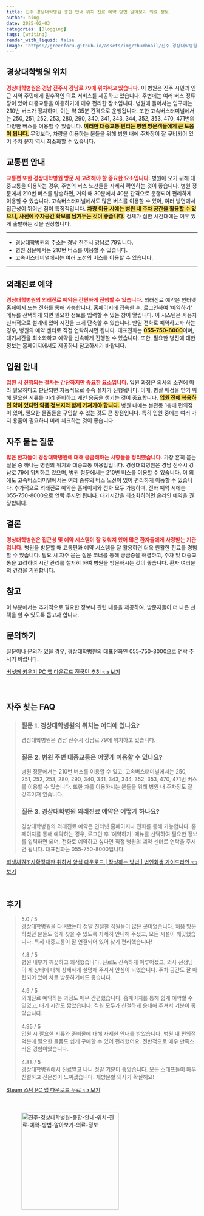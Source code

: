 ```yaml
---
title: 진주 경상대학병원 종합 안내 위치 진료 예약 방법 알아보기 의료 정보
author: bing
date: 2025-02-03
categories: [Blogging]
tags: [writing]
render_with_liquid: false
image: 'https://greenforu.github.io/assets/img/thumbnail/진주-경상대학병원-종합-안내-위치-진료-예약-방법-알아보기-의료-정보.webp'
---
```



<h2 id='경상대학병원_위치'>경상대학병원 위치</h2>

<p><b><span style="color: #ee2323;">경상대학병원은 경남 진주시 강남로 79에 위치하고 있습니다.</span></b> 이 병원은 진주 시민과 인근 지역 주민에게 필수적인 의료 서비스를 제공하고 있습니다. 주변에는 여러 버스 정류장이 있어 대중교통을 이용하기에 매우 편리한 장소입니다. 병원에 들어서는 입구에는 210번 버스가 정차하며, 이는 약 35분 간격으로 운행됩니다. 또한 고속버스터미널에서는 250, 251, 252, 253, 280, 290, 340, 341, 343, 344, 352, 353, 470, 471번의 다양한 버스를 이용할 수 있습니다. <b><span style="background-color: #ffe066;">이러한 대중교통 편리는 병원 방문객들에게 큰 도움이 됩니다.</span></b> 무엇보다, 차량을 이용하는 분들을 위해 병원 내에 주차장이 잘 구비되어 있어 주차 문제 역시 최소화할 수 있습니다.</p>

<h2 id='교통편_안내'>교통편 안내</h2>

<p><b><span style="color: #ee2323;">교통편 또한 경상대학병원 방문 시 고려해야 할 중요한 요소입니다.</span></b> 병원에 오기 위해 대중교통을 이용하는 경우, 주변의 버스 노선들을 자세히 확인하는 것이 좋습니다. 병원 정문에서 210번 버스를 탑승하면, 거의 매 30분에서 40분 간격으로 운행되어 편리하게 이용할 수 있습니다. 고속버스터미널에서도 많은 버스를 이용할 수 있어, 여러 방면에서 접근성이 뛰어난 점이 특징적입니다. <b><span style="background-color: #ffe066;">차량 이용 시에는 병원 내 주차 공간을 활용할 수 있으니, 사전에 주차공간 확보를 남겨두는 것이 좋습니다.</span></b> 정체가 심한 시간대에는 여유 있게 출발하는 것을 권장합니다.</p>

<hr />

<ul>
    <li>경상대학병원의 주소는 경남 진주시 강남로 79입니다.</li>
    <li>병원 정문에서는 210번 버스를 이용할 수 있습니다.</li>
    <li>고속버스터미널에서는 여러 노선의 버스를 이용할 수 있습니다.</li>
</ul>

<hr />

<h2 id='외래진료_예약'>외래진료 예약</h2>

<p><b><span style="color: #ee2323;">경상대학병원의 외래진료 예약은 간편하게 진행할 수 있습니다.</span></b> 외래진료 예약은 인터넷 홈페이지 또는 전화를 통해 가능합니다. 홈페이지에 접속한 후, 로그인하여 '예약하기' 메뉴를 선택하게 되면 필요한 정보를 입력할 수 있는 창이 열립니다. 이 시스템은 사용자 친화적으로 설계돼 있어 시간을 크게 단축할 수 있습니다. 만일 전화로 예약하고자 하는 경우, 병원의 예약 센터로 직접 연락하시면 됩니다. 대표전화는 <b><span style="background-color: #ffe066;">055-750-8000</span></b>이며, 대기시간을 최소화하고 예약을 신속하게 진행할 수 있습니다. 또한, 필요한 병진에 대한 정보는 홈페이지에서도 제공하니 참고하시기 바랍니다.</p>

<h2 id='입원_안내'>입원 안내</h2>

<p><b><span style="color: #ee2323;">입원 시 진행되는 절차는 간단하지만 중요한 요소입니다.</span></b> 입원 과정은 의사의 소견에 따라 필요하다고 판단되면 자동적으로 수속 절차가 진행됩니다. 이때, 병실 배정을 받기 위해 필요한 서류를 미리 준비하고 개인 용품을 챙기는 것이 중요합니다. <b><span style="background-color: #ffe066;">입원 전에 복용하던 약이 있다면 약품 정보지와 함께 가져가야 합니다.</span></b> 병원 내에는 본관동 1층에 편의점이 있어, 필요한 물품들을 구입할 수 있는 것도 큰 장점입니다. 특히 입원 중에는 여러 가지 용품이 필요하니 미리 체크하는 것이 좋습니다.</p>

<h2 id='자주_묻는_질문'>자주 묻는 질문</h2>

<p><b><span style="color: #ee2323;">많은 환자들이 경상대학병원에 대해 궁금해하는 사항들을 정리했습니다.</span></b> 가장 흔히 묻는 질문 중 하나는 병원의 위치와 대중교통 이용법입니다. 경상대학병원은 경남 진주시 강남로 79에 위치하고 있으며, 병원 정문에서는 210번 버스를 이용할 수 있습니다. 이 외에도 고속버스터미널에서는 여러 종류의 버스 노선이 있어 편리하게 이동할 수 있습니다. 추가적으로 외래진료 예약은 홈페이지와 전화 모두 가능하며, 전화 예약 시에는 055-750-8000으로 연락 주시면 됩니다. 대기시간을 최소화하려면 온라인 예약을 권장합니다.</p>

<h2 id='결론'>결론</h2>

<p><b><span style="color: #ee2323;">경상대학병원은 접근성 및 예약 시스템이 잘 갖춰져 있어 많은 환자들에게 사랑받는 기관입니다.</span></b> 병원을 방문할 때 교통편과 예약 시스템을 잘 활용하면 더욱 원활한 진료를 경험할 수 있습니다. 필요 시 자주 묻는 질문 코너를 통해 궁금증을 해결하고, 주차 및 대중교통을 고려하여 시간 관리를 철저히 하여 병원을 방문하시는 것이 좋습니다. 환자 여러분의 건강을 기원합니다.</p>

<h2 id='참고'>참고</h2>

<p>이 부분에서는 추가적으로 필요한 정보나 관련 내용을 제공하여, 방문자들이 더 나은 선택을 할 수 있도록 돕고자 합니다.</p>

<h2 id='문의하기'>문의하기</h2>

<p>질문이나 문의가 있을 경우, 경상대학병원의 대표전화인 055-750-8000으로 연락 주시기 바랍니다.</p>


<p><a class="click-button" title="버섯커 키우기 PC 앱 다운로드 전국민 추천" href="https://greenforu.github.io/posts/%EB%B2%84%EC%84%AF%EC%BB%A4-%ED%82%A4%EC%9A%B0%EA%B8%B0-PC-%EC%95%B1-%EB%8B%A4%EC%9A%B4%EB%A1%9C%EB%93%9C-%EC%A0%84%EA%B5%AD%EB%AF%BC-%EC%B6%94%EC%B2%9C/" rel="dofollow">버섯커 키우기 PC 앱 다운로드 전국민 추천 👈 보기</a></p><br>
<h2 id='자주_찾는_FAQ'>자주 찾는 FAQ</h2>
<div itemscope="" itemtype="https://schema.org/FAQPage"> 
<blockquote> 
<div itemscope="" itemprop="mainEntity" itemtype="https://schema.org/Question"> 
<h3 itemprop="name">질문 1. 경상대학병원의 위치는 어디에 있나요?</h3> 
<div itemscope="" itemprop="acceptedAnswer" itemtype="https://schema.org/Answer"> 
<span itemprop="text"> 
<p>경상대학병원은 경남 진주시 강남로 79에 위치하고 있습니다.</p> 
</span> 
</div> 
</div> 
<div itemscope="" itemprop="mainEntity" itemtype="https://schema.org/Question"> 
<h3 itemprop="name">질문 2. 병원 주변 대중교통은 어떻게 이용할 수 있나요?</h3> 
<div itemscope="" itemprop="acceptedAnswer" itemtype="https://schema.org/Answer"> 
<span itemprop="text"> 
<p>병원 정문에서는 210번 버스를 이용할 수 있고, 고속버스터미널에서는 250, 251, 252, 253, 280, 290, 340, 341, 343, 344, 352, 353, 470, 471번 버스를 이용할 수 있습니다. 또한 차를 이용하시는 분들을 위해 병원 내 주차장도 잘 갖추어져 있습니다.</p> 
</span> 
</div> 
</div> 
<div itemscope="" itemprop="mainEntity" itemtype="https://schema.org/Question"> 
<h3 itemprop="name">질문 3. 경상대학병원 외래진료 예약은 어떻게 하나요?</h3> 
<div itemscope="" itemprop="acceptedAnswer" itemtype="https://schema.org/Answer"> 
<span itemprop="text"> 
<p>경상대학병원의 외래진료 예약은 인터넷 홈페이지나 전화를 통해 가능합니다. 홈페이지를 통해 예약하는 경우, 로그인 후 '예약하기' 메뉴를 선택하여 필요한 정보를 입력하면 되며, 전화로 예약하고 싶다면 직접 병원의 예약 센터로 연락을 주시면 됩니다. 대표전화는 055-750-8000입니다.</p> 
</span> 
</div> 
</div> 
</blockquote> 
</div>
<p><a class="click-button" title="회생채권조사확정재판 취하서 양식 다운로드 | 작성하는 방법 | 법인회생 가이드라인" href="https://greenforu.github.io/posts/%ED%9A%8C%EC%83%9D%EC%B1%84%EA%B6%8C%EC%A1%B0%EC%82%AC%ED%99%95%EC%A0%95%EC%9E%AC%ED%8C%90-%EC%B7%A8%ED%95%98%EC%84%9C-%EC%96%91%EC%8B%9D-%EB%8B%A4%EC%9A%B4%EB%A1%9C%EB%93%9C-%EC%9E%91%EC%84%B1%ED%95%98%EB%8A%94-%EB%B0%A9%EB%B2%95-%EB%B2%95%EC%9D%B8%ED%9A%8C%EC%83%9D-%EA%B0%80%EC%9D%B4%EB%93%9C%EB%9D%BC%EC%9D%B8/" rel="dofollow">회생채권조사확정재판 취하서 양식 다운로드 | 작성하는 방법 | 법인회생 가이드라인 👈 보기</a></p><br>
<h2 id='후기'>후기</h2>
<div itemscope itemtype="https://schema.org/Product">
  <blockquote>
  <div itemprop="review" itemscope itemtype="https://schema.org/Review">
      <div itemprop="reviewRating" itemscope itemtype="https://schema.org/Rating"> <span itemprop="ratingValue">5.0</span> / <span itemprop="bestRating">5</span> </div>
      <span itemprop="reviewBody">경상대학병원을 다녀왔는데 정말 친절한 직원들이 많은 곳이었습니다. 처음 방문하셨던 분들도 쉽게 찾을 수 있도록 자세히 안내해 주셨고, 모든 시설이 깨끗했습니다. 특히 대중교통이 잘 연결되어 있어 찾기 편리했습니다!</span>
  </div>
  <br>
  <div itemprop="review" itemscope itemtype="https://schema.org/Review">
      <div itemprop="reviewRating" itemscope itemtype="https://schema.org/Rating"> <span itemprop="ratingValue">4.8</span> / <span itemprop="bestRating">5</span> </div>
      <span itemprop="reviewBody">병원 내부가 깨끗하고 쾌적했습니다. 진료도 신속하게 이루어졌고, 의사 선생님이 제 상태에 대해 상세하게 설명해 주셔서 안심이 되었습니다. 주차 공간도 잘 마련되어 있어 차로 방문하기에도 좋습니다.</span>
  </div>
  <br>
  <div itemprop="review" itemscope itemtype="https://schema.org/Review">
      <div itemprop="reviewRating" itemscope itemtype="https://schema.org/Rating"> <span itemprop="ratingValue">4.9</span> / <span itemprop="bestRating">5</span> </div>
      <span itemprop="reviewBody">외래진료 예약하는 과정도 매우 간편했습니다. 홈페이지를 통해 쉽게 예약할 수 있었고, 대기 시간도 짧았습니다. 직원 모두가 친절하게 응대해 주셔서 기분이 좋았습니다.</span>
  </div>
  <br>
  <div itemprop="review" itemscope itemtype="https://schema.org/Review">
      <div itemprop="reviewRating" itemscope itemtype="https://schema.org/Rating"> <span itemprop="ratingValue">4.95</span> / <span itemprop="bestRating">5</span> </div>
      <span itemprop="reviewBody">입원 시 필요한 서류와 준비물에 대해 자세한 안내를 받았습니다. 병원 내 편의점 덕분에 필요한 물품도 쉽게 구매할 수 있어 편리했어요. 전반적으로 매우 만족스러운 경험이었습니다.</span>
  </div>
  <br>
  <div itemprop="review" itemscope itemtype="https://schema.org/Review">
      <div itemprop="reviewRating" itemscope itemtype="https://schema.org/Rating"> <span itemprop="ratingValue">4.88</span> / <span itemprop="bestRating">5</span> </div>
      <span itemprop="reviewBody">경상대학병원에서 진료받고 나니 정말 기분이 좋았습니다. 모든 스태프들이 매우 친절하고 전문성이 느껴졌습니다. 재방문할 의사가 확실해요!</span>
  </div>
  </blockquote>
</div>
<p><a class="click-button" title="Steam 스팀 PC 앱 다운로드 무료" href="https://greenforu.github.io/posts/Steam-%EC%8A%A4%ED%8C%80-PC-%EC%95%B1-%EB%8B%A4%EC%9A%B4%EB%A1%9C%EB%93%9C-%EB%AC%B4%EB%A3%8C/" rel="dofollow">Steam 스팀 PC 앱 다운로드 무료 👈 보기</a></p><br>
<figure class="image"><img src="https://greenforu.github.io/assets/img/thumbnail/진주-경상대학병원-종합-안내-위치-진료-예약-방법-알아보기-의료-정보.webp" alt="진주-경상대학병원-종합-안내-위치-진료-예약-방법-알아보기-의료-정보" width="256" height="256"></figure>